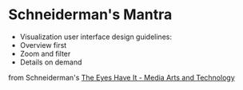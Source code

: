 # Schneiderman's Mantra

 * Visualization user interface design guidelines:
 * Overview first
 * Zoom and filter
 * Details on demand

from Schneiderman's [The Eyes Have It - Media Arts and Technology](http://www.mat.ucsb.edu/~g.legrady/academic/courses/11w259/schneiderman.pdf)
